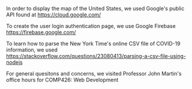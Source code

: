 In order to display the map of the United States, we used Google's public API found at
https://cloud.google.com/

To create the user login authentication page, we use Google Firebase
https://firebase.google.com/

To learn how to parse the New York Time's online CSV file of COVID-19 information, we used https://stackoverflow.com/questions/23080413/parsing-a-csv-file-using-nodejs 


For general quesitons and concerns, we visited Professor John Martin's office hours for COMP426: Web Development
